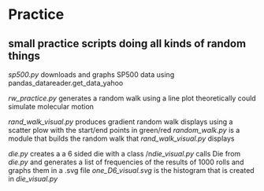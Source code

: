 # Practice
## small practice scripts doing all kinds of random things


*sp500.py* downloads and graphs SP500 data using pandas_datareader.get_data_yahoo

*rw_practice.py* generates a random walk using a line plot theoretically could simulate molecular motion

*rand_walk_visual.py* produces gradient random walk displays using a scatter plow with the start/end points in green/red 
    *random_walk.py* is a module that builds the random walk that *rand_walk_visual.py* displays

*die.py* creates a a 6 sided die with a class 
     /n*die_visual.py* calls Die from *die.py* and generates a list of frequencies of the results of 1000 rolls and graphs them in a .svg file 
   *one_D6_visual.svg* is the histogram that is created in *die_visual.py* 
